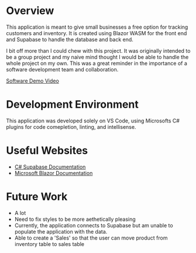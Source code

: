 # Overview
This application is meant to give small businesses a free option for tracking customers and inventory. It is created using Blazor WASM for the front end and Supabase to handle the database and back end. 

I bit off more than I could chew with this project. It was originally intended to be a group project and my naive mind thought I would be able to handle the whole project on my own. This was a great reminder in the importance of a software development team and collaboration. 

[Software Demo Video]()

# Development Environment

This application was developed solely on VS Code, using Microsofts C# plugins for code comepletion, linting, and intellisense. 

# Useful Websites

- [C# Supabase Documentation]([https://github.com/supabase-community/supabase-csharp)
- [Microsoft Blazor Documentation](https://learn.microsoft.com/en-us/aspnet/core/blazor/?view=aspnetcore-8.0)

# Future Work

- A lot
- Need to fix styles to be more aethetically pleasing
- Currently, the application connects to Supabase but am unable to populate the application with the data. 
- Able to create a 'Sales' so that the user can move product from inventory table to sales table
